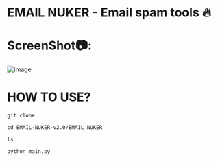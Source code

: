 # EMAIL NUKER - Email spam tools 🔥

# ScreenShot📷:
![image](https://github.com/user-attachments/assets/2791e333-6ff5-409c-aeec-3f7982a24743)

# HOW TO USE?
```
git clone
```
```
cd EMAIL-NUKER-v2.0/EMAIL NUKER
```
```
ls
```
```
python main.py
```




